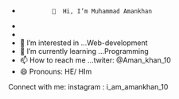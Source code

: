 -              👋  Hi, I’m Muhammad Amankhan
-  
- 
- 👀 I’m interested in ...Web-development 
- 🌱 I’m currently learning ...Programming
- 📫 How to reach me ...twiter: @Aman_khan_10
- 😄 Pronouns: HE/ HIm


Connect with me:
 instagram : i_am_amankhan_10 


